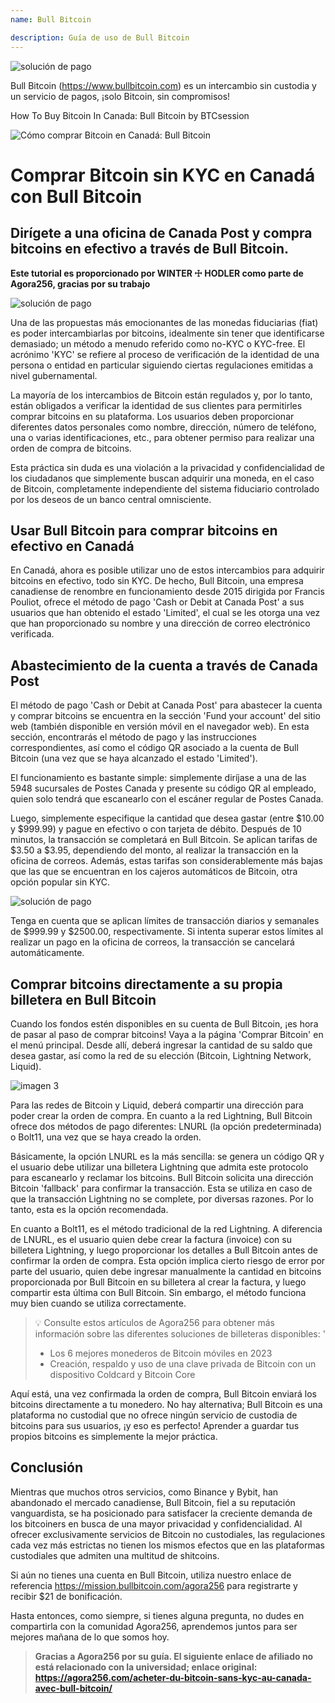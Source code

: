 ```yaml
---
name: Bull Bitcoin

description: Guía de uso de Bull Bitcoin
---
```


![solución de pago](assets/cover.jpeg)

Bull Bitcoin (https://www.bullbitcoin.com) es un intercambio sin custodia y un servicio de pagos, ¡solo Bitcoin, sin compromisos!

How To Buy Bitcoin In Canada: Bull Bitcoin by BTCsession

![Cómo comprar Bitcoin en Canadá: Bull Bitcoin](https://youtu.be/aKs8bKwLjJQ)

# Comprar Bitcoin sin KYC en Canadá con Bull Bitcoin

## Dirígete a una oficina de Canada Post y compra bitcoins en efectivo a través de Bull Bitcoin.

**Este tutorial es proporcionado por WINTER ☩ HODLER como parte de Agora256, gracias por su trabajo**

![solución de pago](assets/1.jpeg)

Una de las propuestas más emocionantes de las monedas fiduciarias (fiat) es poder intercambiarlas por bitcoins, idealmente sin tener que identificarse demasiado; un método a menudo referido como no-KYC o KYC-free. El acrónimo 'KYC' se refiere al proceso de verificación de la identidad de una persona o entidad en particular siguiendo ciertas regulaciones emitidas a nivel gubernamental.

La mayoría de los intercambios de Bitcoin están regulados y, por lo tanto, están obligados a verificar la identidad de sus clientes para permitirles comprar bitcoins en su plataforma. Los usuarios deben proporcionar diferentes datos personales como nombre, dirección, número de teléfono, una o varias identificaciones, etc., para obtener permiso para realizar una orden de compra de bitcoins.

Esta práctica sin duda es una violación a la privacidad y confidencialidad de los ciudadanos que simplemente buscan adquirir una moneda, en el caso de Bitcoin, completamente independiente del sistema fiduciario controlado por los deseos de un banco central omnisciente.

## Usar Bull Bitcoin para comprar bitcoins en efectivo en Canadá

En Canadá, ahora es posible utilizar uno de estos intercambios para adquirir bitcoins en efectivo, todo sin KYC. De hecho, Bull Bitcoin, una empresa canadiense de renombre en funcionamiento desde 2015 dirigida por Francis Pouliot, ofrece el método de pago 'Cash or Debit at Canada Post' a sus usuarios que han obtenido el estado 'Limited', el cual se les otorga una vez que han proporcionado su nombre y una dirección de correo electrónico verificada.

## Abastecimiento de la cuenta a través de Canada Post

El método de pago 'Cash or Debit at Canada Post' para abastecer la cuenta y comprar bitcoins se encuentra en la sección 'Fund your account' del sitio web (también disponible en versión móvil en el navegador web). En esta sección, encontrarás el método de pago y las instrucciones correspondientes, así como el código QR asociado a la cuenta de Bull Bitcoin (una vez que se haya alcanzado el estado 'Limited').

El funcionamiento es bastante simple: simplemente diríjase a una de las 5948 sucursales de Postes Canada y presente su código QR al empleado, quien solo tendrá que escanearlo con el escáner regular de Postes Canada.

Luego, simplemente especifique la cantidad que desea gastar (entre $10.00 y $999.99) y pague en efectivo o con tarjeta de débito. Después de 10 minutos, la transacción se completará en Bull Bitcoin. Se aplican tarifas de $3.50 a $3.95, dependiendo del monto, al realizar la transacción en la oficina de correos. Además, estas tarifas son considerablemente más bajas que las que se encuentran en los cajeros automáticos de Bitcoin, otra opción popular sin KYC.

![solución de pago](assets/2.jpeg)

Tenga en cuenta que se aplican límites de transacción diarios y semanales de $999.99 y $2500.00, respectivamente. Si intenta superar estos límites al realizar un pago en la oficina de correos, la transacción se cancelará automáticamente.

## Comprar bitcoins directamente a su propia billetera en Bull Bitcoin

Cuando los fondos estén disponibles en su cuenta de Bull Bitcoin, ¡es hora de pasar al paso de comprar bitcoins! Vaya a la página 'Comprar Bitcoin' en el menú principal. Desde allí, deberá ingresar la cantidad de su saldo que desea gastar, así como la red de su elección (Bitcoin, Lightning Network, Liquid).

![imagen 3](assets/3.jpeg)

Para las redes de Bitcoin y Liquid, deberá compartir una dirección para poder crear la orden de compra. En cuanto a la red Lightning, Bull Bitcoin ofrece dos métodos de pago diferentes: LNURL (la opción predeterminada) o Bolt11, una vez que se haya creado la orden.

Básicamente, la opción LNURL es la más sencilla: se genera un código QR y el usuario debe utilizar una billetera Lightning que admita este protocolo para escanearlo y reclamar los bitcoins. Bull Bitcoin solicita una dirección Bitcoin 'fallback' para confirmar la transacción. Esta se utiliza en caso de que la transacción Lightning no se complete, por diversas razones. Por lo tanto, esta es la opción recomendada.

En cuanto a Bolt11, es el método tradicional de la red Lightning. A diferencia de LNURL, es el usuario quien debe crear la factura (invoice) con su billetera Lightning, y luego proporcionar los detalles a Bull Bitcoin antes de confirmar la orden de compra. Esta opción implica cierto riesgo de error por parte del usuario, quien debe ingresar manualmente la cantidad en bitcoins proporcionada por Bull Bitcoin en su billetera al crear la factura, y luego compartir esta última con Bull Bitcoin. Sin embargo, el método funciona muy bien cuando se utiliza correctamente.

> 💡 Consulte estos artículos de Agora256 para obtener más información sobre las diferentes soluciones de billeteras disponibles:
> '
>
> - Los 6 mejores monederos de Bitcoin móviles en 2023
> - Creación, respaldo y uso de una clave privada de Bitcoin con un dispositivo Coldcard y Bitcoin Core

Aquí está, una vez confirmada la orden de compra, Bull Bitcoin enviará los bitcoins directamente a tu monedero. No hay alternativa; Bull Bitcoin es una plataforma no custodial que no ofrece ningún servicio de custodia de bitcoins para sus usuarios, ¡y eso es perfecto! Aprender a guardar tus propios bitcoins es simplemente la mejor práctica.

## Conclusión

Mientras que muchos otros servicios, como Binance y Bybit, han abandonado el mercado canadiense, Bull Bitcoin, fiel a su reputación vanguardista, se ha posicionado para satisfacer la creciente demanda de los bitcoiners en busca de una mayor privacidad y confidencialidad. Al ofrecer exclusivamente servicios de Bitcoin no custodiales, las regulaciones cada vez más estrictas no tienen los mismos efectos que en las plataformas custodiales que admiten una multitud de shitcoins.

Si aún no tienes una cuenta en Bull Bitcoin, utiliza nuestro enlace de referencia https://mission.bullbitcoin.com/agora256 para registrarte y recibir $21 de bonificación.

Hasta entonces, como siempre, si tienes alguna pregunta, no dudes en compartirla con la comunidad Agora256, aprendemos juntos para ser mejores mañana de lo que somos hoy.

> **Gracias a Agora256 por su guía. El siguiente enlace de afiliado no está relacionado con la universidad; enlace original: https://agora256.com/acheter-du-bitcoin-sans-kyc-au-canada-avec-bull-bitcoin/**
